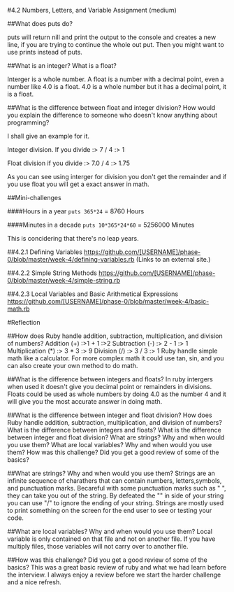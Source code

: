 #4.2 Numbers, Letters, and Variable Assignment (medium)


##What does puts do?

puts will return nill and print the output to the console and creates a new line, if you are trying to continue the whole out put.  Then you might want to use prints instead of puts.

##What is an integer? What is a float?

Interger is a whole number.  A float is a number with a decimal point, even a number like 4.0 is a float.  4.0 is a whole number but it has a decimal point, it is a float.

##What is the difference between float and integer division? How would you explain the difference to someone who doesn't know anything about programming?

I shall give an example for it.

Integer division.
If you divide :> 7 / 4        :> 1

Float division
if you divide :> 7.0 / 4      :> 1.75

As you can see using interger for division you don't get the remainder and if you use float you will get a exact answer in math.


##Mini-challenges

####Hours in a year
````puts 365*24```` = 8760 Hours

####Minutes in a decade
````puts 10*365*24*60```` = 5256000 Minutes

This is concidering that there's no leap years.

##4.2.1 Defining Variables
https://github.com/[USERNAME]/phase-0/blob/master/week-4/defining-variables.rb (Links to an external site.)

##4.2.2 Simple String Methods
https://github.com/[USERNAME]/phase-0/blob/master/week-4/simple-string.rb

##4.2.3 Local Variables and Basic Arithmetical Expressions
https://github.com/[USERNAME]/phase-0/blob/master/week-4/basic-math.rb

#Reflection

##How does Ruby handle addition, subtraction, multiplication, and division of numbers?
Addition (+)
:>1 + 1
:>2
Subtraction (-)
:> 2 - 1
:> 1
Multiplication (*)
:> 3 * 3
:> 9
Division (/)
:> 3 / 3
:> 1
Ruby handle simple math like a calculator.  For more complex math it could use tan, sin, and you can also create your own method to do math.

##What is the difference between integers and floats?
In ruby intergers when used it doesn't give you decimal point or remainders in divisions.  Floats could be used as whole numbers by doing 4.0 as the number 4 and it will give you the most accurate answer in doing math.

##What is the difference between integer and float division?
How does Ruby handle addition, subtraction, multiplication, and division of numbers?
What is the difference between integers and floats?
What is the difference between integer and float division?
What are strings? Why and when would you use them?
What are local variables? Why and when would you use them?
How was this challenge? Did you get a good review of some of the basics?

##What are strings? Why and when would you use them?
Strings are an infinite sequence of charathers that can contain numbers, letters,symbols, and punctuation marks.  Becareful with some punctuation marks such as " ", they can take you out of the string.  By defeated the "" in side of your string you can use "/" to ignore the ending of your string.
Strings are mostly used to print something on the screen for the end user to see or testing your code.


##What are local variables? Why and when would you use them?
Local variable is only contained on that file and not on another file.  If you have multiply files, those variables will not carry over to another file.

##How was this challenge? Did you get a good review of some of the basics?
This was a great basic review of ruby and what we had learn before the interview.  I always enjoy a review before we start the harder challenge and a nice refresh.